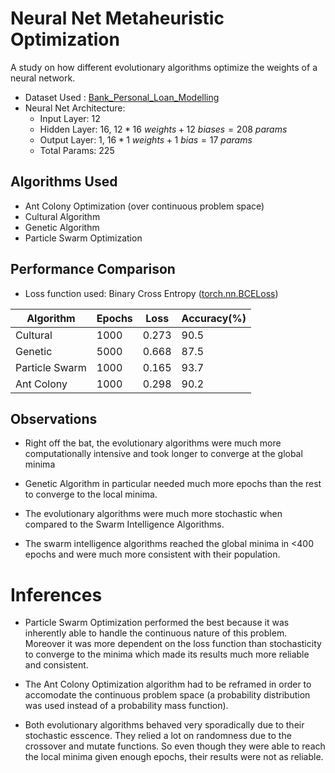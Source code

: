 
# Neural Net Metaheuristic Optimization

A study on how different evolutionary algorithms optimize the weights of a neural network.

- Dataset Used : [Bank_Personal_Loan_Modelling](https://www.kaggle.com/datasets/krantiswalke/bank-personal-loan-modelling)
- Neural Net Architecture: 
     - Input Layer: 12
     - Hidden Layer: 16, $12*16\ weights + 12\ biases = 208\ params$
     - Output Layer: 1, $16*1\ weights + 1\ bias = 17\ params$
     - Total Params: 225



## Algorithms Used

- Ant Colony Optimization (over continuous problem space)
- Cultural Algorithm
- Genetic Algorithm
- Particle Swarm Optimization
## Performance Comparison

- Loss function used: Binary Cross Entropy ([torch.nn.BCELoss](https://pytorch.org/docs/stable/generated/torch.nn.BCELoss.html))

| Algorithm      | Epochs | Loss  | Accuracy(%) |
|----------------|--------|-------|-------------|
| Cultural       | 1000   | 0.273 | 90.5        |
| Genetic        | 5000   | 0.668 | 87.5        |
| Particle Swarm | 1000   | 0.165 | 93.7        |
| Ant Colony     | 1000   | 0.298 | 90.2        |


## Observations

- Right off the bat, the evolutionary algorithms were much more computationally intensive and took longer to converge at the global minima

- Genetic Algorithm in particular needed much more epochs than the rest to converge to the local minima.

- The evolutionary algorithms were much more stochastic when compared to the Swarm Intelligence Algorithms.

- The swarm intelligence algorithms reached the global minima in <400 epochs and were much more consistent with their population.
# Inferences

- Particle Swarm Optimization performed the best because it was inherently able to handle the continuous nature of this problem. Moreover it was more dependent on the loss function than stochasticity to converge to the minima which made its results much more reliable and consistent.

- The Ant Colony Optimization algorithm had to be reframed in order to accomodate the continuous problem space (a probability distribution was used instead of a probability mass function).

- Both evolutionary algorithms behaved very sporadically due to their stochastic esscence. They relied a lot on randomness due to the crossover and mutate functions. So even though they were able to reach the local minima given enough epochs, their results were not as reliable.
